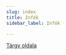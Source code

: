 ```yaml
---
slug: index
title: Infók
sidebar_label: Infók

---
```

[Tárgy oldala](http://webprogramozas.inf.elte.hu/#!/subjects/alkfejl)